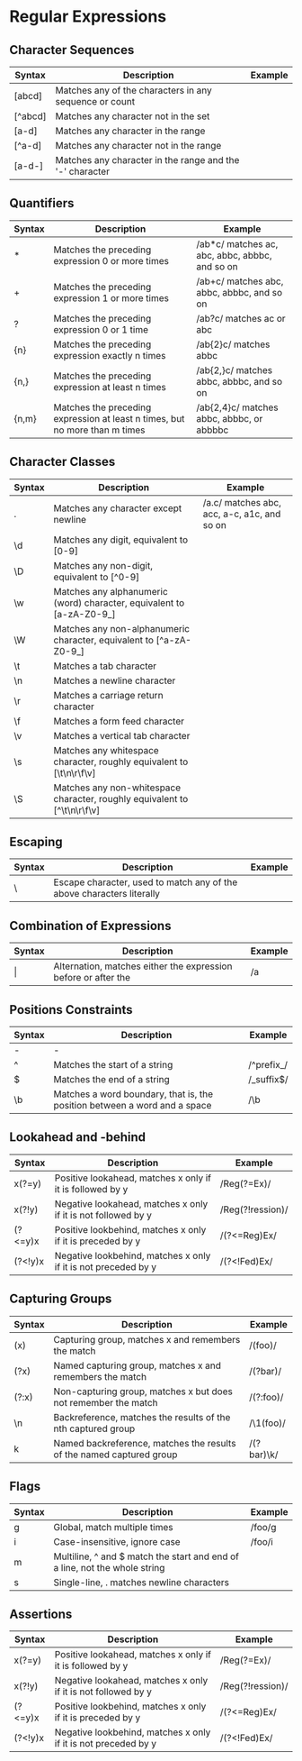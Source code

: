 # Regular Expressions

## Character Sequences
Syntax | Description | Example
--- | --- | ---
[abcd] | Matches any of the characters in any sequence or count | 
[^abcd] | Matches any character not in the set
[a-d] | Matches any character in the range
[^a-d] | Matches any character not in the range
[a-d-] | Matches any character in the range and the '-' character

## Quantifiers
Syntax | Description | Example
--- | --- | ---
\* | Matches the preceding expression 0 or more times | /ab*c/ matches ac, abc, abbc, abbbc, and so on
\+ | Matches the preceding expression 1 or more times | /ab+c/ matches abc, abbc, abbbc, and so on
? | Matches the preceding expression 0 or 1 time | /ab?c/ matches ac or abc
{n} | Matches the preceding expression exactly n times | /ab{2}c/ matches abbc
{n,} | Matches the preceding expression at least n times | /ab{2,}c/ matches abbc, abbbc, and so on
{n,m} | Matches the preceding expression at least n times, but no more than m times | /ab{2,4}c/ matches abbc, abbbc, or abbbbc

## Character Classes
Syntax | Description | Example
--- | --- | ---
. | Matches any character except newline | /a.c/ matches abc, acc, a-c, a1c, and so on
\d | Matches any digit, equivalent to [0-9]
\D | Matches any non-digit, equivalent to [^0-9]
\w | Matches any alphanumeric (word) character, equivalent to [a-zA-Z0-9_]
\W | Matches any non-alphanumeric character, equivalent to [^a-zA-Z0-9_]
\t | Matches a tab character
\n | Matches a newline character
\r | Matches a carriage return character
\f | Matches a form feed character
\v | Matches a vertical tab character
\s | Matches any whitespace character, roughly equivalent to [\t\n\r\f\v]
\S | Matches any non-whitespace character, roughly equivalent to [^\t\n\r\f\v]

## Escaping
Syntax | Description | Example
--- | --- | ---
\ | Escape character, used to match any of the above characters literally

## Combination of Expressions
Syntax | Description | Example
--- | --- | ---
\| | Alternation, matches either the expression before or after the | /a|b/ matches a or b

## Positions Constraints
Syntax | Description | Example
--- | --- | ---
| - | - | 
^ | Matches the start of a string | /^prefix_/
$ | Matches the end of a string | /_suffix$/
\b | Matches a word boundary, that is, the position between a word and a space | /\b

## Lookahead and -behind
Syntax | Description | Example
--- | --- | ---
x(?=y) | Positive lookahead, matches x only if it is followed by y | /Reg(?=Ex)/
x(?!y) | Negative lookahead, matches x only if it is not followed by y | /Reg(?!ression)/
(?<=y)x | Positive lookbehind, matches x only if it is preceded by y | /(?<=Reg)Ex/
(?<!y)x | Negative lookbehind, matches x only if it is not preceded by y | /(?<!Fed)Ex/

## Capturing Groups
Syntax | Description | Example
--- | --- | ---
(x) | Capturing group, matches x and remembers the match | /(foo)/
(?<Name>x) | Named capturing group, matches x and remembers the match | /(?<foo>bar)/
(?:x) | Non-capturing group, matches x but does not remember the match | /(?:foo)/
\n | Backreference, matches the results of the nth captured group | /\1(foo)/
|k<Name> | Named backreference, matches the results of the named captured group | /(?<foo>bar)\k<foo>/

## Flags
Syntax | Description | Example
--- | --- | ---
g | Global, match multiple times | /foo/g
i | Case-insensitive, ignore case | /foo/i
m | Multiline, ^ and $ match the start and end of a line, not the whole string
s | Single-line, . matches newline characters

## Assertions
Syntax | Description | Example
--- | --- | ---
x(?=y) | Positive lookahead, matches x only if it is followed by y | /Reg(?=Ex)/
x(?!y) | Negative lookahead, matches x only if it is not followed by y | /Reg(?!ression)/
(?<=y)x | Positive lookbehind, matches x only if it is preceded by y | /(?<=Reg)Ex/
(?<!y)x | Negative lookbehind, matches x only if it is not preceded by y | /(?<!Fed)Ex/
